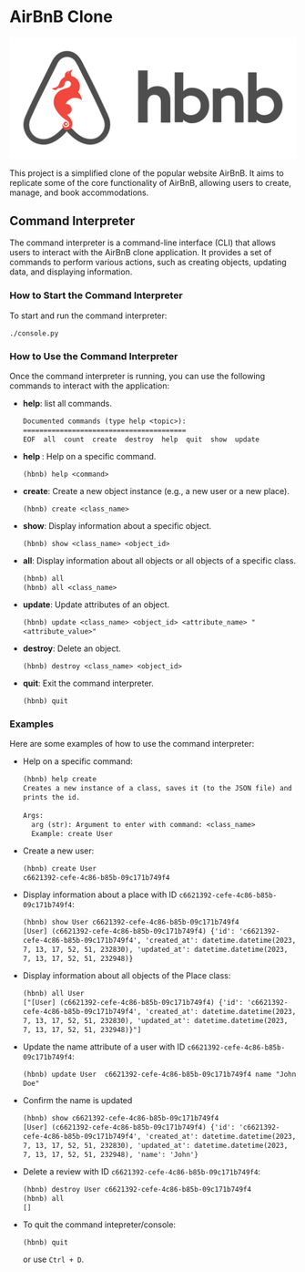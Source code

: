 # AirBnB Clone
![AirBnB Clone Screenshot](./airbnb_clone.png)

This project is a simplified clone of the popular website AirBnB. It aims to replicate some of the core functionality of AirBnB, allowing users to create, manage, and book accommodations.

## Command Interpreter
The command interpreter is a command-line interface (CLI) that allows users to interact with the AirBnB clone application. It provides a set of commands to perform various actions, such as creating objects, updating data, and displaying information.

### How to Start the Command Interpreter
To start and run the command interpreter:
   ```shell
   ./console.py
   ```

### How to Use the Command Interpreter
Once the command interpreter is running, you can use the following commands to interact with the application:

- **help**: list all commands.
   ```shell
   Documented commands (type help <topic>):
   ========================================
   EOF  all  count  create  destroy  help  quit  show  update
   ```
- **help <command>**: Help on a specific command.
   ```shell
   (hbnb) help <command>
   ```

- **create**: Create a new object instance (e.g., a new user or a new place).
   ```shell
   (hbnb) create <class_name>
   ```

- **show**: Display information about a specific object.
   ```shell
   (hbnb) show <class_name> <object_id>
   ```

- **all**: Display information about all objects or all objects of a specific class.
   ```shell
   (hbnb) all
   (hbnb) all <class_name>
   ```

- **update**: Update attributes of an object.
   ```shell
   (hbnb) update <class_name> <object_id> <attribute_name> "<attribute_value>"
   ```

- **destroy**: Delete an object.
   ```shell
   (hbnb) destroy <class_name> <object_id>
   ```

- **quit**: Exit the command interpreter.
   ```shell
   (hbnb) quit
   ```

### Examples
Here are some examples of how to use the command interpreter:
- Help on a specific command:
  ```shell
  (hbnb) help create
  Creates a new instance of a class, saves it (to the JSON file) and prints the id.
  
  Args:
    arg (str): Argument to enter with command: <class_name>
    Example: create User
  ```
- Create a new user:
  ```shell
  (hbnb) create User
  c6621392-cefe-4c86-b85b-09c171b749f4
  ```

- Display information about a place with ID `c6621392-cefe-4c86-b85b-09c171b749f4`:
  ```shell
  (hbnb) show User c6621392-cefe-4c86-b85b-09c171b749f4
  [User] (c6621392-cefe-4c86-b85b-09c171b749f4) {'id': 'c6621392-cefe-4c86-b85b-09c171b749f4', 'created_at': datetime.datetime(2023, 7, 13, 17, 52, 51, 232830), 'updated_at': datetime.datetime(2023, 7, 13, 17, 52, 51, 232948)}
  ```

- Display information about all objects of the Place class:
  ```shell
  (hbnb) all User
  ["[User] (c6621392-cefe-4c86-b85b-09c171b749f4) {'id': 'c6621392-cefe-4c86-b85b-09c171b749f4', 'created_at': datetime.datetime(2023, 7, 13, 17, 52, 51, 232830), 'updated_at': datetime.datetime(2023, 7, 13, 17, 52, 51, 232948)}"]
  ```

- Update the name attribute of a user with ID `c6621392-cefe-4c86-b85b-09c171b749f4`:
  ```shell
  (hbnb) update User  c6621392-cefe-4c86-b85b-09c171b749f4 name "John Doe"
  ```
  
- Confirm the name is updated
  ```shell
  (hbnb) show c6621392-cefe-4c86-b85b-09c171b749f4
  [User] (c6621392-cefe-4c86-b85b-09c171b749f4) {'id': 'c6621392-cefe-4c86-b85b-09c171b749f4', 'created_at': datetime.datetime(2023, 7, 13, 17, 52, 51, 232830), 'updated_at': datetime.datetime(2023, 7, 13, 17, 52, 51, 232948), 'name': 'John'}
  ```
- Delete a review with ID `c6621392-cefe-4c86-b85b-09c171b749f4`:
  ```shell
  (hbnb) destroy User c6621392-cefe-4c86-b85b-09c171b749f4
  (hbnb) all
  []
  ```
- To quit the command intepreter/console:
   ```shell
  (hbnb) quit
  ```
  or use `Ctrl + D`.
